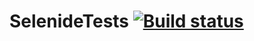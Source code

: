 # SelenideTests [![Build status](https://ci.appveyor.com/api/projects/status/rmf0t7q8vxgeymrf?svg=true)](https://ci.appveyor.com/project/mzrivan/seleniumtests)